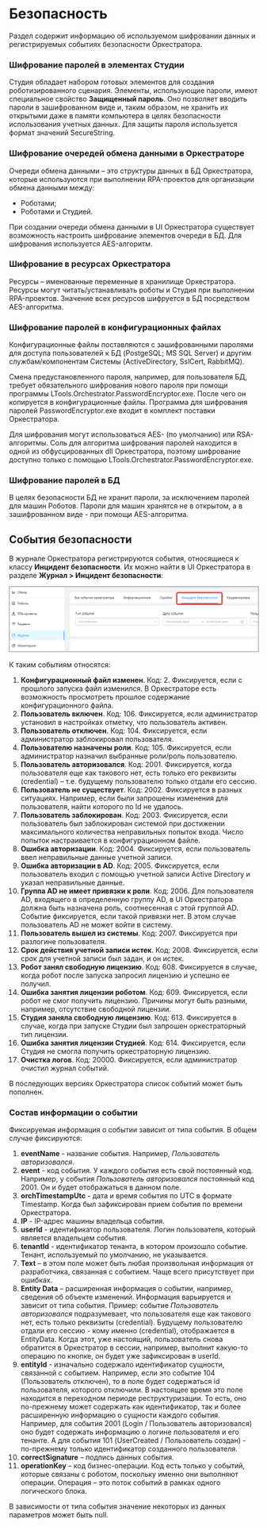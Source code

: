 # Безопасность

Раздел содержит информацию об используемом шифровании данных и регистрируемых событиях безопасности Оркестратора.

### Шифрование паролей в элементах Студии
Студия обладает набором готовых элементов для создания роботизированного сценария. Элементы, использующие пароли, имеют специальное свойство **Защищенный пароль**. Оно позволяет вводить пароли в зашифрованном виде и, таким образом, не хранить их открытыми даже в памяти компьютера в целях безопасности использования учетных данных. Для защиты пароля используется формат значений SecureString.

### Шифрование очередей обмена данными в Оркестраторе
Очереди обмена данными – это структуры данных в БД Оркестратора, которые используются при выполнении RPA-проектов для организации обмена данными между:
*	Роботами;
*	Роботами и Студией.

При создании очереди обмена данными в UI Оркестратора существует возможность настроить шифрование элементов очереди в БД. 
Для шифрования используется AES-алгоритм.

### Шифрование в ресурсах Оркестратора
Ресурсы – именованные переменные в хранилище Оркестратора. Ресурсы могут читать/устанавливать роботы и Студия при выполнении RPA-проектов. 
Значение всех ресурсов шифруется в БД посредством AES-алгоритма.

### Шифрование паролей в конфигурационных файлах
Конфигурационные файлы поставляются с зашифрованными паролями для доступа пользователей к БД (PostgeSQL; MS SQL Server) и другим службам/компонентам Системы (ActiveDirectory, SslCert, RabbitMQ). 

Смена предустановленного пароля, например, для пользователя БД, требует обязательного шифрования нового пароля при помощи программы LTools.Orchestrator.PasswordEncryptor.exe. После чего он копируется в конфигурационные файлы.
Программа для шифрования паролей PasswordEncryptor.exe входит в комплект поставки Оркестратора.

Для шифрования могут использоваться AES- (по умолчанию) или RSA-алгоритмы. Соль для алгоритма шифрования паролей находится в одной из обфусцированных dll Оркестратора, поэтому шифрование доступно только с помощью LTools.Orchestrator.PasswordEncryptor.exe.

### Шифрование паролей в БД
В целях безопасности БД не хранит пароли, за исключением паролей для машин Роботов. Пароли для машин хранятся не в открытом, а в зашифрованном виде - при помощи AES-алгоритма. 

## События безопасности
В журнале Оркестратора регистрируются события, относящиеся к классу **Инцидент безопасности**. Их можно найти в UI Оркестратора в разделе **Журнал > Инцидент безопасности**:

![](<../.gitbook/assets/sec-tab.png>) 

К таким событиям относятся: 

1. **Конфигурационный файл изменен**. Код: 2. Фиксируется, если с прошлого запуска файл изменился. В Оркестраторе есть возможность просмотреть прошлое содержание конфигурационного файла.
1. **Пользователь включен**. Код: 106. Фиксируется, если администратор установил в настройках отметку, что пользователь активен. 
1. **Пользователь отключен**. Код: 104. Фиксируется, если администратор заблокировал пользователя.
1. **Пользователю назначены роли**. Код: 105. Фиксируется, если администратор назначил выбранные роли/роль пользователю. 
1. **Пользователь авторизовался**. Код: 2001. Фиксируется, когда пользователя еще как такового нет, есть только его реквизиты (credential) – т.е. будущему пользователю только отдали его сессию.
1. **Пользователь не существует**. Код: 2002. Фиксируется в разных ситуациях. Например, если были запрошены изменения для пользователя, найти которого по Id не удалось. 
1. **Пользователь заблокирован**. Код: 2003. Фиксируется, если пользователь был заблокирован системой при достижении максимального количества неправильных попыток входа. Число попыток настраивается в конфигурационном файле.
1. **Ошибка авторизации**. Код: 2004. Фиксируется, если пользователь ввел неправильные данные учетной записи.
1. **Ошибка авторизации в AD**. Код: 2005. Фиксируется, если пользователь входил с помощью учетной записи Active Directory и указал неправильные данные.
1. **Группа AD не имеет привязки к роли**. Код: 2006. Для пользователя AD, входящего в определенную группу AD, в UI Оркестратора должна быть назначена роль, соотнесенная с этой группой AD. Событие фиксируется, если такой привязки нет. В этом случае пользователь AD не может войти в систему. 
1. **Пользователь вышел из системы**. Код: 2007. Фиксируется при разлогине пользователя.  
1. **Срок действия учетной записи истек**. Код: 2008. Фиксируется, если срок для учетной записи был задан, и он истек.  
1. **Робот занял свободную лицензию**. Код: 608. Фиксируется в случае, когда робот после запуска запросил лицензию и успешно ее получил. 
1. **Ошибка занятия лицензии роботом**. Код: 609. Фиксируется, если робот не смог получить лицензию. Причины могут быть разными, например, отсутствие свободной лицензии.
1. **Студия заняла свободную лицензию**. Код: 613. Фиксируется в случае, когда при запуске Студии был запрошен оркестраторный тип лицензии.
1. **Ошибка занятия лицензии Студией**. Код: 614. Фиксируется, если Студия не смогла получить оркестраторную лицензию.
1. **Очистка логов**. Код: 20000. Фиксируется, если администратор очистил журнал событий.

В последующих версиях Оркестратора список событий может быть пополнен. 

### Состав информации о событии
Фиксируемая информация о событии зависит от типа события. В общем случае фиксируются: 
1. **eventName** - название события. Например, *Пользователь авторизовался*.
1. **event** - код события. У каждого события есть свой постоянный код. Например, у события *Пользователь авторизовался* постоянный код 2001. Он и будет отображаться в данном поле.
1. **orchTimestampUtc** - дата и время события по UTC в формате Timestamp. Когда был зафиксирован прием события по времени Оркестратора.
1. **IP** - IP-адрес машины владельца события.
1. **userId** - идентификатор пользователя. Логин пользователя, который является владельцем события. 
1. **tenantId** - идентификатор тенанта, в котором произошло событие. Тенант, используемый по умолчанию, не указывается. 
1. **Text** – в этом поле может быть любая произвольная информация от разработчика, связанная с событием. Чаще всего присутствует при ошибках. 
1. **Entity Data** – расширенная информация о событии, например, сведения об объекте изменений. Информация варьируется и зависит от типа события. Пример: событие *Пользователь авторизовался* подразумевает, что пользователя еще как такового нет, есть только реквизиты (credential). Будущему пользователю отдали его сессию - кому именно (credential), отображается в EntityData. Когда этот, уже настоящий, пользователь снова обратится в Оркестратор в сессии, например, выполнит какую-то операцию по кнопке, он будет уже зафиксирован в userId. 
1. **entityId** - изначально содержало идентификатор сущности, связанной с событием. Например, если это событие 104 (Пользователь отключен), то в поле будет содержаться id пользователя, которого отключили. В настоящее время это поле находится в переходном периоде реструктуризации. То есть, оно по-прежнему может содержать как идентификатор, так и более расширенную информацию о сущности каждого события.
Например, для события 2001 (Login / Пользователь авторизовался) оно будет содержать информацию о логине пользователя и его тенанте. А для события 101 (UserCreated / Пользователь создан) - по-прежнему только идентификатор созданного пользователя.
1. **сorrectSignature** – подпись данных события.
1. **operationKey** – код бизнес-операции. Код есть только у событий, которые связаны с роботом, поскольку именно они выполняют операции. Операция – это поток событий в рамках одного логического блока.

В зависимости от типа события значение некоторых из данных параметров может быть null.



